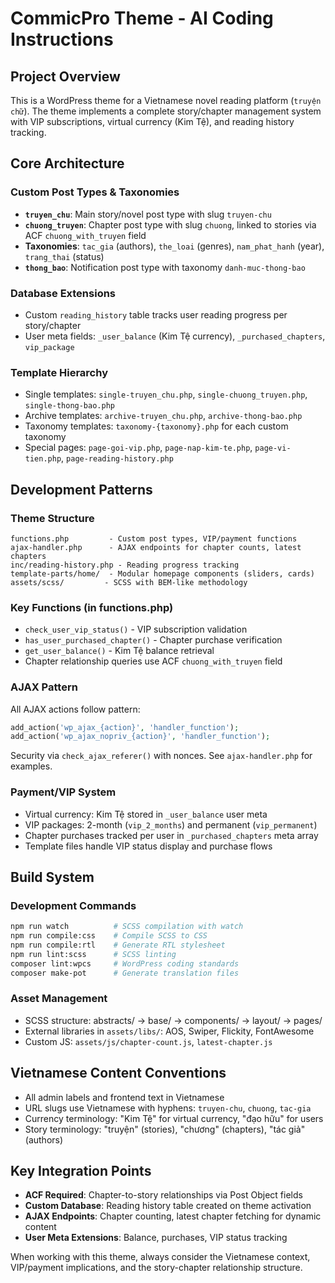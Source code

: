 # CommicPro Theme - AI Coding Instructions

## Project Overview
This is a WordPress theme for a Vietnamese novel reading platform (`truyện chữ`). The theme implements a complete story/chapter management system with VIP subscriptions, virtual currency (Kim Tệ), and reading history tracking.

## Core Architecture

### Custom Post Types & Taxonomies
- **`truyen_chu`**: Main story/novel post type with slug `truyen-chu`
- **`chuong_truyen`**: Chapter post type with slug `chuong`, linked to stories via ACF `chuong_with_truyen` field
- **Taxonomies**: `tac_gia` (authors), `the_loai` (genres), `nam_phat_hanh` (year), `trang_thai` (status)
- **`thong_bao`**: Notification post type with taxonomy `danh-muc-thong-bao`

### Database Extensions
- Custom `reading_history` table tracks user reading progress per story/chapter
- User meta fields: `_user_balance` (Kim Tệ currency), `_purchased_chapters`, `vip_package`

### Template Hierarchy
- Single templates: `single-truyen_chu.php`, `single-chuong_truyen.php`, `single-thong-bao.php`
- Archive templates: `archive-truyen_chu.php`, `archive-thong-bao.php`
- Taxonomy templates: `taxonomy-{taxonomy}.php` for each custom taxonomy
- Special pages: `page-goi-vip.php`, `page-nap-kim-te.php`, `page-vi-tien.php`, `page-reading-history.php`

## Development Patterns

### Theme Structure
```
functions.php         - Custom post types, VIP/payment functions
ajax-handler.php      - AJAX endpoints for chapter counts, latest chapters
inc/reading-history.php - Reading progress tracking
template-parts/home/  - Modular homepage components (sliders, cards)
assets/scss/         - SCSS with BEM-like methodology
```

### Key Functions (in functions.php)
- `check_user_vip_status()` - VIP subscription validation
- `has_user_purchased_chapter()` - Chapter purchase verification  
- `get_user_balance()` - Kim Tệ balance retrieval
- Chapter relationship queries use ACF `chuong_with_truyen` field

### AJAX Pattern
All AJAX actions follow pattern:
```php
add_action('wp_ajax_{action}', 'handler_function');
add_action('wp_ajax_nopriv_{action}', 'handler_function');
```
Security via `check_ajax_referer()` with nonces. See `ajax-handler.php` for examples.

### Payment/VIP System
- Virtual currency: Kim Tệ stored in `_user_balance` user meta
- VIP packages: 2-month (`vip_2_months`) and permanent (`vip_permanent`)
- Chapter purchases tracked per user in `_purchased_chapters` meta array
- Template files handle VIP status display and purchase flows

## Build System

### Development Commands
```bash
npm run watch          # SCSS compilation with watch
npm run compile:css    # Compile SCSS to CSS
npm run compile:rtl    # Generate RTL stylesheet
npm run lint:scss      # SCSS linting
composer lint:wpcs     # WordPress coding standards
composer make-pot      # Generate translation files
```

### Asset Management
- SCSS structure: abstracts/ → base/ → components/ → layout/ → pages/
- External libraries in `assets/libs/`: AOS, Swiper, Flickity, FontAwesome
- Custom JS: `assets/js/chapter-count.js`, `latest-chapter.js`

## Vietnamese Content Conventions
- All admin labels and frontend text in Vietnamese
- URL slugs use Vietnamese with hyphens: `truyen-chu`, `chuong`, `tac-gia`
- Currency terminology: "Kim Tệ" for virtual currency, "đạo hữu" for users
- Story terminology: "truyện" (stories), "chương" (chapters), "tác giả" (authors)

## Key Integration Points
- **ACF Required**: Chapter-to-story relationships via Post Object fields
- **Custom Database**: Reading history table created on theme activation
- **AJAX Endpoints**: Chapter counting, latest chapter fetching for dynamic content
- **User Meta Extensions**: Balance, purchases, VIP status tracking

When working with this theme, always consider the Vietnamese context, VIP/payment implications, and the story-chapter relationship structure.
